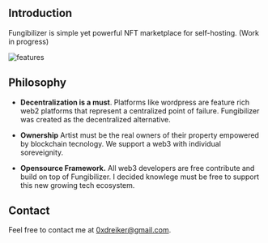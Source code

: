 

## Introduction

Fungibilizer is simple yet powerful NFT marketplace for self-hosting.
(Work in progress)

![features](https://siasky.net/zABnbGP2xqBBXBGpPFYZMUWvmrIxCQvBP9epV-f_c-3okg)

## Philosophy

- **Decentralization is a must**. Platforms like wordpress are feature rich web2 platforms that represent
a centralized point of failure. Fungibilizer was created as the decentralized alternative.

- **Ownership** Artist must be the real owners of their property empowered by blockchain tecnology.
We support a web3 with individual soreveignity.

- **Opensource Framework.** All web3 developers are free contribute and build on top of Fungibilizer.
I decided knowlege must be free to support this new growing tech ecosystem.

## Contact

Feel free to contact me at 0xdreiker@gmail.com.